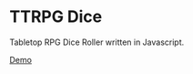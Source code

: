 # TTRPG Dice
Tabletop RPG Dice Roller written in Javascript.

[Demo]([https://choosealicense.com/licenses/mit/](https://alexkoulel.github.io/Projects/TTRPGDiceRoller/index.html))
